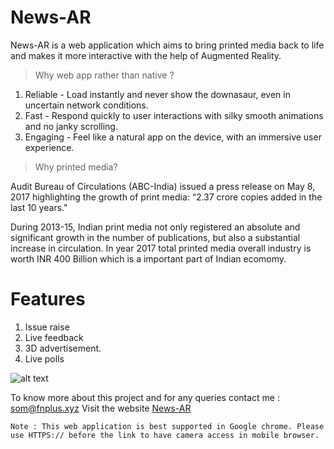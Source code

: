 # News-AR
News-AR is a web application which aims to bring printed media back to life and makes it more interactive with the help of Augmented Reality.

 > Why web app rather than native ?
 
 1. Reliable - Load instantly and never show the downasaur, even in uncertain network conditions.
 2. Fast - Respond quickly to user interactions with silky smooth animations and no janky scrolling.
 3. Engaging - Feel like a natural app on the device, with an immersive user experience.
 
 > Why printed media?
 
 Audit Bureau of Circulations (ABC-India) issued a press release on May 8, 2017 highlighting the growth of print media: “2.37 crore     copies added in the last 10 years."

 During 2013-15, Indian print media not only registered an absolute and significant growth in the number of publications, but also a substantial increase in circulation. In year 2017 total printed media overall industry is worth INR 400 Billion which is a important part of Indian ecomomy.
 

# Features

 1. Issue raise
 2. Live feedback
 3. 3D advertisement.
 4. Live polls
 
![alt text](https://thumb.ibb.co/k3HwB6/Whats_App_Image_2018_02_03_at_12_11_27_PM.jpg)
 
 To know more about this project and for any queries contact me : som@fnplus.xyz
 Visit the website [News-AR](https://news-ar.netlify.com)
 
 ```
Note : This web application is best supported in Google chrome. Please use HTTPS:// before the link to have camera access in mobile browser.
```

